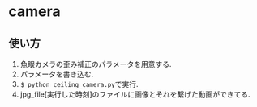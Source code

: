 # camera
## 使い方
1. 魚眼カメラの歪み補正のパラメータを用意する.
2. パラメータを書き込む.
3. `$ python ceiling_camera.py`で実行.
4. jpg\_file[実行した時刻]のファイルに画像とそれを繋げた動画ができてる.
